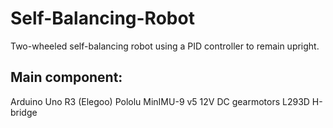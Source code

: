 # Self-Balancing-Robot
Two-wheeled self-balancing robot using a PID controller to remain upright. 

## Main component:
Arduino Uno R3 (Elegoo)
Pololu MinIMU-9 v5
12V DC gearmotors
L293D H-bridge



